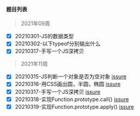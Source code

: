 #### 题目列表

> 2021年09周
  - [x] 20210301-JS的数据类型
  - [x] 20210302-以下typeof分别输出什么
  - [x] 20210317-手写一个JS深拷贝 

> 2021年11周
  - [x] 20210315-JS判断一个对象是否为空对象 [issure](https://github.com/JuneBlueberry/blog-post-code/issues/4)
  - [x] 20210316-用CSS画出圆，半圆，椭圆 [issure](https://github.com/JuneBlueberry/blog-post-code/issues/1)
  - [x] 20210317-手写一个JS深拷贝 [issure](https://github.com/JuneBlueberry/blog-post-code/issues/2)
  - [x] 20210318-实现Function.prototype.call() [issure](https://github.com/JuneBlueberry/blog-post-code/issues/3)
  - [x] 20210319-实现Function.prototype.apply() [issure](https://github.com/JuneBlueberry/blog-post-code/issues/5)
